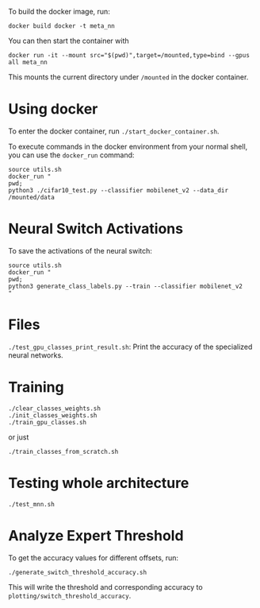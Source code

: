 To build the docker image, run:
```
docker build docker -t meta_nn
```

You can then start the container with
```
docker run -it --mount src="$(pwd)",target=/mounted,type=bind --gpus all meta_nn
```
This mounts the current directory under `/mounted` in the docker container.


# Using docker
To enter the docker container, run `./start_docker_container.sh`.

To execute commands in the docker environment from your normal shell, you can use the `docker_run` command:
```
source utils.sh
docker_run "
pwd;
python3 ./cifar10_test.py --classifier mobilenet_v2 --data_dir /mounted/data
```



# Neural Switch Activations
To save the activations of the neural switch: 
```
source utils.sh
docker_run "
pwd;
python3 generate_class_labels.py --train --classifier mobilenet_v2
"
```


# Files 

`./test_gpu_classes_print_result.sh`: Print the accuracy of the specialized neural networks.



# Training
```
./clear_classes_weights.sh
./init_classes_weights.sh
./train_gpu_classes.sh
```
or just
```
./train_classes_from_scratch.sh
```



# Testing whole architecture
```
./test_mnn.sh
```

# Analyze Expert Threshold
To get the accuracy values for different offsets, run:
```
./generate_switch_threshold_accuracy.sh
```
This will write the threshold and corresponding accuracy to `plotting/switch_threshold_accuracy`.
